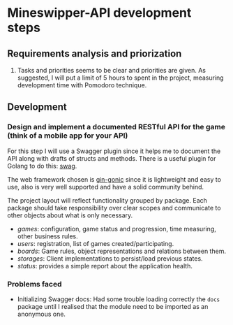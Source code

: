 # Mineswipper-API development steps

## Requirements analysis and priorization

1. Tasks and priorities seems to be clear and priorities are given. As
   suggested, I will put a limit of 5 hours to spent in the project,
   measuring development time with Pomodoro technique.

## Development

### Design and implement a documented RESTful API for the game (think of a mobile app for your API)

For this step I will use a Swagger plugin since it helps me to document the API
along with drafts of structs and methods. There is a useful plugin for Golang
to do this: [swag][1].

The web framework chosen is [gin-gonic][2] since it is lightweight and easy to
use, also is very well supported and have a solid community behind.

The project layout will reflect functionality grouped by package. Each package
should take responsibility over clear scopes and communicate to other objects
about what is only necessary.

* _games_: configuration, game status and progression, time measuring, other
  business rules. 
* _users_: registration, list of games created/participating.
* _boards_: Game rules, object representations and relations between them.
* _storages_: Client implementations to persist/load previous states.
* _status_: provides a simple report about the application health.

### Problems faced

* Initializing Swagger docs: Had some trouble loading correctly the `docs`
  package until I realised that the module need to be imported as an anonymous
  one.

[1]: https://github.com/swaggo/swag
[2]: https://github.com/gin-gonic/gin
